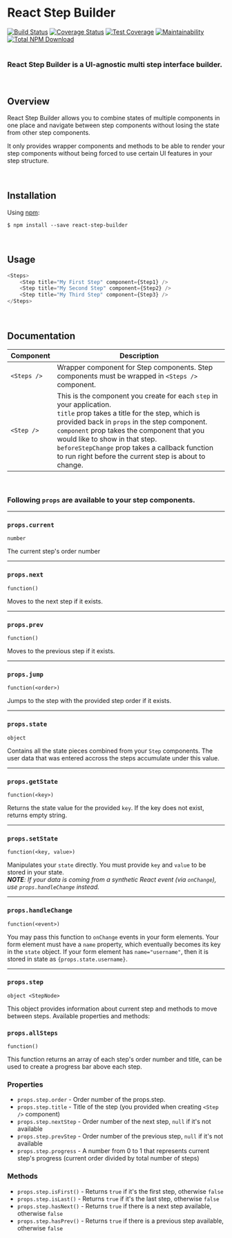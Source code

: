 # React Step Builder

[![Build Status](https://travis-ci.com/sametweb/react-step-builder.svg?branch=master)](https://travis-ci.com/sametweb/react-step-builder) [![Coverage Status](https://coveralls.io/repos/github/sametweb/react-step-builder/badge.svg?branch=master)](https://coveralls.io/github/sametweb/react-step-builder?branch=master) [![Test Coverage](https://api.codeclimate.com/v1/badges/f0c62e4a8e4826eec6c9/test_coverage)](https://codeclimate.com/github/sametweb/react-step-builder/test_coverage) [![Maintainability](https://api.codeclimate.com/v1/badges/f0c62e4a8e4826eec6c9/maintainability)](https://codeclimate.com/github/sametweb/react-step-builder/maintainability) [![Total NPM Download](https://img.shields.io/npm/dt/react-step-builder.svg)](https://www.npmjs.com/package/react-step-builder)
<br/><br/>

### React Step Builder is a UI-agnostic multi step interface builder.

<br/>

## Overview

React Step Builder allows you to combine states of multiple components in one place
and navigate between step components without losing the state from other step components.

It only provides wrapper components and methods to be able to render your step components
without being forced to use certain UI features in your step structure.

<br />

## Installation

Using [npm](https://www.npmjs.com/):

    $ npm install --save react-step-builder

<br />

## Usage

```js
<Steps>
	<Step title="My First Step" component={Step1} />
	<Step title="My Second Step" component={Step2} />
	<Step title="My Third Step" component={Step3} />
</Steps>
```

<br />

## Documentation

| Component   | Description                                                                                                                                                                                                                                                                                                                                                                         |
| ----------- | ----------------------------------------------------------------------------------------------------------------------------------------------------------------------------------------------------------------------------------------------------------------------------------------------------------------------------------------------------------------------------------- |
| `<Steps />` | Wrapper component for Step components. Step components must be wrapped in `<Steps />` component.                                                                                                                                                                                                                                                                                    |
| `<Step />`  | This is the component you create for each `step` in your application. <br />`title` prop takes a title for the step, which is provided back in `props` in the step component. <br />`component` prop takes the component that you would like to show in that step. <br />`beforeStepChange` prop takes a callback function to run right before the current step is about to change. |

<br />

### Following `props` are available to your step components.

<hr />

### <strong>`props.current`</strong>

`number`

The current step's order number

<hr />

### <strong>`props.next`</strong>

`function()`

Moves to the next step if it exists.

<hr />

### <strong>`props.prev`</strong>

`function()`

Moves to the previous step if it exists.

<hr />

### <strong>`props.jump`</strong>

`function(<order>)`

Jumps to the step with the provided step order if it exists.

<hr />

### <strong>`props.state`</strong>

`object`

Contains all the state pieces combined from your `Step` components.
The user data that was entered accross the steps accumulate under this value.

<hr />

### <strong>`props.getState`</strong>

`function(<key>)`

Returns the state value for the provided `key`. If the key does not exist, returns empty string.

<hr />

### <strong>`props.setState`</strong>

`function(<key, value>)`

Manipulates your `state` directly. You must provide `key` and `value` to be stored in your state.<br />
_<strong>NOTE</strong>: If your data is coming from a synthetic React event (via `onChange`), use `props.handleChange` instead._

<hr />

### <strong>`props.handleChange`</strong>

`function(<event>)`

You may pass this function to `onChange` events in your form elements.
Your form element must have a `name` property, which eventually becomes its key in the `state` object.
If your form element has `name="username"`, then it is stored in state as `{props.state.username}`.

<hr />

### <strong>`props.step`</strong>

`object <StepNode>`

This object provides information about current step and methods to move between steps. Available properties and methods:

### <strong>`props.allSteps`</strong>

`function()`

This function returns an array of each step's order number and title, can be used to create a progress bar above each step.

### Properties

- `props.step.order` - Order number of the props.step.
- `props.step.title` - Title of the step (you provided when creating `<Step />` component)
- `props.step.nextStep` - Order number of the next step, `null` if it's not available
- `props.step.prevStep` - Order number of the previous step, `null` if it's not available
- `props.step.progress` - A number from 0 to 1 that represents current step's progress (current order divided by total number of steps)

### Methods

- `props.step.isFirst()` - Returns `true` if it's the first step, otherwise `false`
- `props.step.isLast()` - Returns `true` if it's the last step, otherwise `false`
- `props.step.hasNext()` - Returns `true` if there is a next step available, otherwise `false`
- `props.step.hasPrev()` - Returns `true` if there is a previous step available, otherwise `false`
